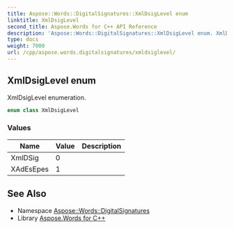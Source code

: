```yaml
---
title: Aspose::Words::DigitalSignatures::XmlDsigLevel enum
linktitle: XmlDsigLevel
second_title: Aspose.Words for C++ API Reference
description: 'Aspose::Words::DigitalSignatures::XmlDsigLevel enum. XmlDsigLevel enumeration in C++.'
type: docs
weight: 7000
url: /cpp/aspose.words.digitalsignatures/xmldsiglevel/
---
```

## XmlDsigLevel enum


XmlDsigLevel enumeration.

```cpp
enum class XmlDsigLevel
```

### Values

| Name | Value | Description |
| --- | --- | --- |
| XmlDSig | 0 |  |
| XAdEsEpes | 1 |  |

## See Also

* Namespace [Aspose::Words::DigitalSignatures](../)
* Library [Aspose.Words for C++](../../)

